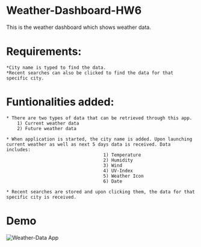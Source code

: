 # Weather-Dashboard-HW6
This is the weather dashboard which shows weather data.

# Requirements:
    *City name is typed to find the data.
    *Recent searches can also be clicked to find the data for that specific city.

# Funtionalities added:
    * There are two types of data that can be retrieved through this app.
        1) Current weather data
        2) Future weather data

    * When application is started, the city name is added. Upon launching current weather as well as next 5 days data is received. Data includes:
                                        1) Temperature
                                        2) Humidity
                                        3) Wind
                                        4) UV-Index
                                        5) Weather Icon
                                        6) Date

    * Recent searches are stored and upon clicking them, the data for that specific city is received.                                            
# Demo 
![Weather-Data App](/demo.png?raw=true "Weather Data Application")


